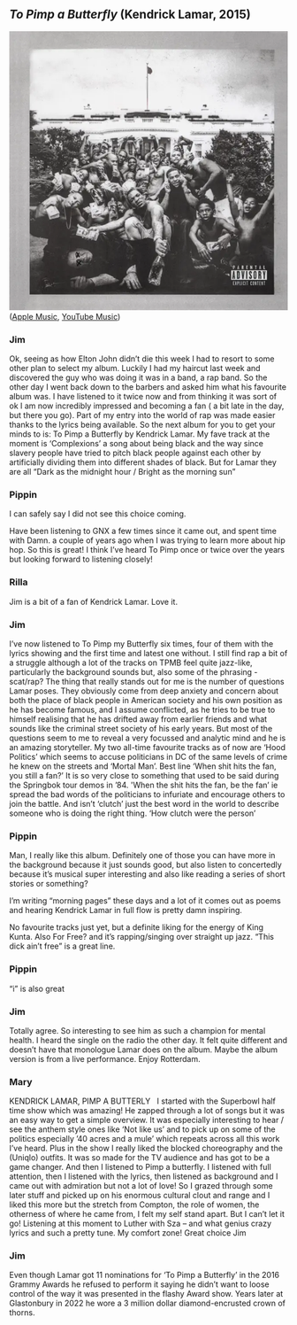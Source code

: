 ## *To Pimp a Butterfly* (Kendrick Lamar, 2015)

![Not Around But Through](../assets/covers/to-pimp-a-butterfly.png)  
([Apple Music](https://music.apple.com/us/album/to-pimp-a-butterfly/1440828886), [YouTube Music](https://music.youtube.com/playlist?list=OLAK5uy_ngCC67DwMYcbMLUBR_QBBvURsEwLllpFY))
 
### Jim

Ok, seeing as how Elton John didn’t die this week I had to resort to some other plan to select my album. Luckily I had my haircut last week and discovered the guy who was doing it was in a band, a rap band. So the other day I went back down to the barbers and asked him what his favourite album was. I have listened to it twice now and from thinking it was sort of ok I am now incredibly impressed and becoming a fan ( a bit late in the day, but there you go). Part of my entry into the world of rap was made easier thanks to the lyrics being available. So the next album for you to get your minds to is: To Pimp a Butterfly by Kendrick Lamar. My fave track at the moment is ‘Complexions’ a song about being black and the way since slavery people have tried to pitch black people against each other by artificially dividing them into different shades of black. But for Lamar they are all “Dark as the midnight hour / Bright as the morning sun” 

### Pippin

I  can safely say I did not see this choice coming.

Have been listening to GNX a few times since it came out, and spent time with Damn. a couple of years ago when I was trying to learn more about hip hop. So this is great! I think I’ve heard To Pimp once or twice over the years but looking forward to listening closely!

### Rilla

Jim is a bit of a fan of Kendrick Lamar. Love it.

### Jim

I’ve now listened to To Pimp my Butterfly six times, four of them with the lyrics showing and the first time and latest one without. I still find rap a bit of a struggle although a lot of the tracks on TPMB feel quite jazz-like, particularly the background sounds but, also some of the phrasing - scat/rap? The thing that really stands out for me is the number of questions Lamar poses. They obviously come from deep anxiety and concern about both the place of black people in American society and his own position as he has become famous, and I assume conflicted, as he tries to be true to himself realising that he has drifted away from earlier friends and what sounds like the criminal street society of his early years. But most of the questions seem to me to reveal a very focussed and analytic mind and he is an amazing storyteller. My two all-time favourite tracks as of now are ‘Hood Politics’ which seems to accuse politicians in DC of the same levels of crime he knew on the streets and ‘Mortal Man’. Best line ‘When shit hits the fan, you still a fan?’ It is so very close to something that used to be said during the Springbok tour demos in ’84. 'When the shit hits the fan, be the fan’ ie spread the bad words of the politicians to infuriate and encourage others to join the battle. And isn’t ‘clutch’ just the best word in the world to describe someone who is doing the right thing. ‘How clutch were the person’

### Pippin

Man, I really like this album. Definitely one of those you can have more in the background because it just sounds good, but also listen to concertedly because it’s musical super interesting and also like reading a series of short stories or something?

I’m writing “morning pages” these days and a lot of it comes out as poems and hearing Kendrick Lamar in full flow is pretty damn inspiring.

No favourite tracks just yet, but a definite liking for the energy of King Kunta. Also For Free? and it’s rapping/singing over straight up jazz. “This dick ain’t free” is a great line.

### Pippin

“i” is also great

### Jim

Totally agree. So interesting to see him as such a champion for mental health. I heard the single on the radio the other day. It felt quite different and doesn’t have that monologue Lamar does on the album. Maybe the album version is from a live performance. Enjoy Rotterdam.

### Mary

KENDRICK LAMAR, PIMP A BUTTERLY
 
I started with the Superbowl half time show which was amazing! He zapped through a lot of songs but it was an easy way to get a simple overview. It was especially interesting to hear / see the anthem style ones like ‘Not like us’ and to pick up on some of the politics especially ’40 acres and a mule’ which repeats across all this work I’ve heard. Plus in the show I really liked the blocked choreography and the (Uniqlo) outfits. It was so made for the TV audience and has got to be a game changer. And then I listened to Pimp a butterfly. I listened with full attention, then I listened with the lyrics, then listened as background and I came out with admiration but not a lot of love! So I grazed through some later stuff and picked up on his enormous cultural clout and range and I liked this more but the stretch from Compton, the role of women, the otherness of where he came from, I felt my self stand apart. But I can’t let it go! Listening at this moment to Luther with Sza – and what genius crazy lyrics and such a pretty tune. My comfort zone! Great choice Jim

### Jim

Even though Lamar got 11 nominations for ‘To Pimp a Butterfly’ in the 2016 Grammy Awards he refused to perform it saying he didn’t want to loose control of the way it was presented in the flashy Award show. Years later at Glastonbury in 2022 he wore a 3 million dollar diamond-encrusted crown of thorns.
